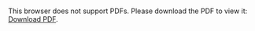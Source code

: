 <object data="christ-in-song/CIS1908pdfs/629.pdf" type="application/pdf" width="100%" height="1024px">
    <embed src="christ-in-song/CIS1908pdfs/629.pdf">
        <p>This browser does not support PDFs. Please download the PDF to view it: <a href="christ-in-song/CIS1908pdfs/629.pdf">Download PDF</a>.</p>
    </embed>
</object>
